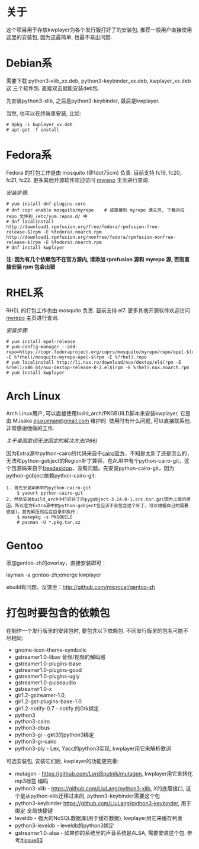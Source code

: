 关于
====
这个项目用于存放kwplayer为各个发行版打好了的安装包, 推荐一般用户直接使用
这里的安装包, 因为这最简单, 也最不易出问题.


Debian系
=======
需要下载 python3-xlib_xx.deb, python3-keybinder_xx.deb, kwplayer_xx.deb 这
三个软件包. 直接双击就能安装deb包.

先安装python3-xlib, 之后是python3-keybinder, 最后是kwplayer.

当然, 也可以在终端里安装, 比如:

    # dpkg -i kwplayer_xx.deb
    # apt-get -f install


Fedora系
=======
Fedora 的打包工作是由 mosquito (@1dot75cm) 负责. 目前支持 fc19, fc20, fc21, fc22.
更多其他开源软件欢迎访问 [myrepo](https://copr.fedoraproject.org/coprs/mosquito/myrepo/) 主页进行查询.

*安装步骤:*

	# yum install dnf-plugins-core
	# dnf copr enable mosquito/myrepo    # 或直接到 myrepo 源主页, 下载对应 repo 文件到 /etc/yum.repos.d/ 中
	# dnf localinstall http://download1.rpmfusion.org/free/fedora/rpmfusion-free-release-$(rpm -E %fedora).noarch.rpm http://download1.rpmfusion.org/nonfree/fedora/rpmfusion-nonfree-release-$(rpm -E %fedora).noarch.rpm
	# dnf install kwplayer

**注: 因为有几个依赖包不在官方源内, 请添加 rpmfusion 源和 myrepo 源, 否则直接安装 rpm 包会出错**


RHEL系
======
RHEL 的打包工作也由 mosquito 负责. 目前支持 el7.
更多其他开源软件欢迎访问 [myrepo](https://copr.fedoraproject.org/coprs/mosquito/myrepo/) 主页进行查询.

*安装步骤:*

	# yum install epel-release
	# yum-config-manager --add-repo=https://copr.fedoraproject.org/coprs/mosquito/myrepo/repo/epel-$(rpm -E %?rhel)/mosquito-myrepo-epel-$(rpm -E %?rhel).repo
	# yum localinstall http://li.nux.ro/download/nux/dextop/el$(rpm -E %rhel)/x86_64/nux-dextop-release-0-2.el$(rpm -E %rhel).nux.noarch.rpm
	# yum install kwplayer


Arch Linux
==========
Arch Linux用户, 可以直接使用build_arch/PKGBUILD脚本来安装kwplayer, 它是由
MJsaka <qiuxuenan@gmail.com> 维护的. 使用时有什么问题, 可以直接联系他.
非常感谢他做的工作.

*关于桌面歌词无法固定的解决方法(#66)*

因为Extra源中python-cairo的代码来自于[cairo官方](http://www.cairographics.org/pycairo)，不知是太新了还是怎么的，无法和python-gobject的Region补丁兼容。在AUR中有个python-cairo-git，这个包源码来自于[freedesktop](http://cgit.freedesktop.org/pycairo/)，没有问题。先安装python-cairo-git，因为python-gobject依赖python-cairo-git:

	1. 首先安装AUR中的python-cairo-git
		$ yaourt python-cairo-git	   
	2. 然后安装build_arch中打好补丁的pygobject-3.14.0-1.src.tar.gz(因为上面的原因，所以官方Extra源中的python-gobject包应该不会包含这个补丁，可以根据自己的需要安装)，首先解压然后在目录中执行：
		$ makepkg -s PKGBUILD
		# pacman -U *.pkg.tar.xz

Gentoo
======
添加gentoo-zh的overlay，直接安装即可：

layman -a gentoo-zh;emerge kwplayer

ebuild有问题，反馈至：http://github.com/microcai/gentoo-zh


打包时要包含的依赖包
===================
在制作一个发行版里的安装包时, 要包含以下依赖包. 不同发行版里的包名可能不尽相同:

* gnome-icon-theme-symbolic
* gstreamer1.0-libav 音频/视频的解码器
* gstreamer1.0-plugins-base
* gstreamer1.0-plugins-good
* gstreamer1.0-plugins-ugly
* gstreamer1.0-pulseaudio
* gstreamer1.0-x
* gir1.2-gstreamer-1.0,
* gir1.2-gst-plugins-base-1.0
* gir1.2-notify-0.7 - notify 的Gtk绑定.
* python3 
* python3-cairo
* python3-dbus
* python3-gi  -  gkt3的python3绑定
* python3-gi-cairo
* python3-ply - Lex, Yacc的python3实现, kwplayer用它来解析歌词

可选安装包, 安装它们后, kwplayer的功能更完善:

* mutagen - https://github.com/LordSputnik/mutagen, kwplayer用它来转化mp3标签
编码
* python3-xlib - https://github.com/LiuLang/python3-xlib, X的底层接口, 这个是从python-xlib迁移过来的, python3-keybinder需要这个包
* python3-keybinder https://github.com/LiuLang/python3-keybinder, 用于绑定
全局快捷键
* leveldb - 强大的NoSQL数据库(用于缓存数据), kwplayer用它来缓存列表
* python3-leveldb  -  leveldb的python3绑定
* gstreamer1.0-alsa - 如果你的系统里的声音系统是ALSA, 需要安装这个包. 参考[#issue63](https://github.com/LiuLang/kwplayer-packages/issues/63)
